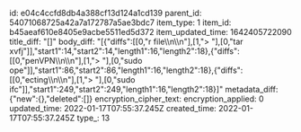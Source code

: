 id: e04c4ccfd8db4a388cf13d124a1cd139
parent_id: 54071068725a42a7a172787a5ae3bdc7
item_type: 1
item_id: b45aeaf610e8405e9acbe5511ed5d372
item_updated_time: 1642405722090
title_diff: "[]"
body_diff: "[{\"diffs\":[[0,\"r file\\\n\\\n\"],[1,\"> \"],[0,\"tar xvfj\"]],\"start1\":14,\"start2\":14,\"length1\":16,\"length2\":18},{\"diffs\":[[0,\"penVPN\\\n\\\n\"],[1,\"> \"],[0,\"sudo ope\"]],\"start1\":86,\"start2\":86,\"length1\":16,\"length2\":18},{\"diffs\":[[0,\"ecting\\\n\\\n\"],[1,\"> \"],[0,\"sudo ifc\"]],\"start1\":249,\"start2\":249,\"length1\":16,\"length2\":18}]"
metadata_diff: {"new":{},"deleted":[]}
encryption_cipher_text: 
encryption_applied: 0
updated_time: 2022-01-17T07:55:37.245Z
created_time: 2022-01-17T07:55:37.245Z
type_: 13